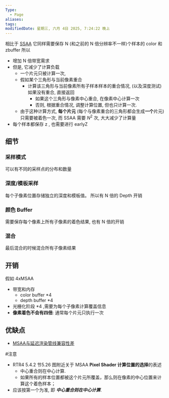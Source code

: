```yaml
---
Type:
  - Page
aliases: 
tags: 
modifiedDate: 星期三, 六月 4日 2025, 7:24:22 晚上
---
```

相比于 [SSAA](SSAA.md) 它同样需要保存 N (和之前的 N 倍分辨率不一样)个样本的 color 和 zbuffer
所以
- 增加 N 倍带宽需求
- 但是, 它减少了计算负载
	- 一个片元只被计算一次,
	- 假如某个三角形与当前像素重合
		- 计算该三角形与当前像素所有子样本样本的重合情况, (以及深度测试) 如果没有重合, 直接返回
			- 如果这个三角形与像素中心重合, 在像素中心计算一次
			- 否则, 根据重合情况, 调整计算位置, 但也只计算一次.
	- 由于这种计算方式, **每个片元** (每个与像素重合的三角形都会生成**一个**片元)只需要被着色一次, 而 SSAA 需要 $N^2$ 次, 大大减少了计算量
- 每个样本都保存 z , 也需要进行 earlyZ

## 细节

### 采样模式

可以有不同的采样点的分布和数量

### 深度/模板采样

每个子像素位置存储独立的深度和模板值。
所以有 N 倍的 Depth 开销

### 颜色 Buffer

需要保存每个像素上所有子像素的着色结果, 也有 N 倍的开销

### 混合

最后混合的时候混合所有子像素结果

## 开销

假如 4xMSAA
- 带宽和内存
    - color buffer \*4
    - depth buffer \*4
- 光栅化阶段 \*4 ,需要为每个子像素计算覆盖信息
- **像素着色不会有四倍**: 通常每个片元只执行一次

## 优缺点

- [MSAA与延迟渲染管线兼容性差](MSAA与延迟渲染管线兼容性差.md)

#注意
- RTR4 5.4.2 节5.26 图附近关于 MSAA **Pixel Shader 计算位置的选择**的表述
	- 中心重合则在中心计算. 
	- 如果所有的样本位置都被这个片元所覆盖，那么则在像素的中心位置来计算这个着色样本；
- 应该按第一个为准, 即 ***中心重合则在中心计算***. 
